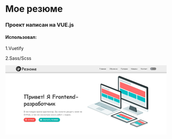 # Мое резюме
###  Проект написан на VUE.js 
#### **Использовал:**
1.Vuetify

2.Sass/Scss

![](src/assets/img/project.jpg)
